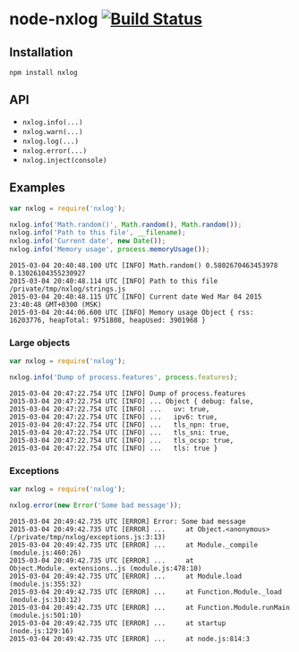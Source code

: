 # node-nxlog [![Build Status](https://travis-ci.org/avz/node-nxlog.svg)](https://travis-ci.org/avz/node-nxlog)

## Installation

```
npm install nxlog
```

## API

- `nxlog.info(...)`
- `nxlog.warn(...)`
- `nxlog.log(...)`
- `nxlog.error(...)`
- `nxlog.inject(console)`

## Examples
```javascript
var nxlog = require('nxlog');

nxlog.info('Math.random()', Math.random(), Math.random());
nxlog.info('Path to this file', __filename);
nxlog.info('Current date', new Date());
nxlog.info('Memory usage', process.memoryUsage());
```

```
2015-03-04 20:40:48.100 UTC [INFO] Math.random() 0.5802670463453978 0.13026104355230927
2015-03-04 20:40:48.114 UTC [INFO] Path to this file /private/tmp/nxlog/strings.js
2015-03-04 20:40:48.115 UTC [INFO] Current date Wed Mar 04 2015 23:40:48 GMT+0300 (MSK)
2015-03-04 20:44:06.600 UTC [INFO] Memory usage Object { rss: 16203776, heapTotal: 9751808, heapUsed: 3901968 }
```

### Large objects

```javascript
var nxlog = require('nxlog');

nxlog.info('Dump of process.features', process.features);
```

```
2015-03-04 20:47:22.754 UTC [INFO] Dump of process.features
2015-03-04 20:47:22.754 UTC [INFO] ... Object { debug: false,
2015-03-04 20:47:22.754 UTC [INFO] ...   uv: true,
2015-03-04 20:47:22.754 UTC [INFO] ...   ipv6: true,
2015-03-04 20:47:22.754 UTC [INFO] ...   tls_npn: true,
2015-03-04 20:47:22.754 UTC [INFO] ...   tls_sni: true,
2015-03-04 20:47:22.754 UTC [INFO] ...   tls_ocsp: true,
2015-03-04 20:47:22.754 UTC [INFO] ...   tls: true }
```

### Exceptions

```javascript
var nxlog = require('nxlog');

nxlog.error(new Error('Some bad message'));
```

```
2015-03-04 20:49:42.735 UTC [ERROR] Error: Some bad message
2015-03-04 20:49:42.735 UTC [ERROR] ...     at Object.<anonymous> (/private/tmp/nxlog/exceptions.js:3:13)
2015-03-04 20:49:42.735 UTC [ERROR] ...     at Module._compile (module.js:460:26)
2015-03-04 20:49:42.735 UTC [ERROR] ...     at Object.Module._extensions..js (module.js:478:10)
2015-03-04 20:49:42.735 UTC [ERROR] ...     at Module.load (module.js:355:32)
2015-03-04 20:49:42.735 UTC [ERROR] ...     at Function.Module._load (module.js:310:12)
2015-03-04 20:49:42.735 UTC [ERROR] ...     at Function.Module.runMain (module.js:501:10)
2015-03-04 20:49:42.735 UTC [ERROR] ...     at startup (node.js:129:16)
2015-03-04 20:49:42.735 UTC [ERROR] ...     at node.js:814:3
```
